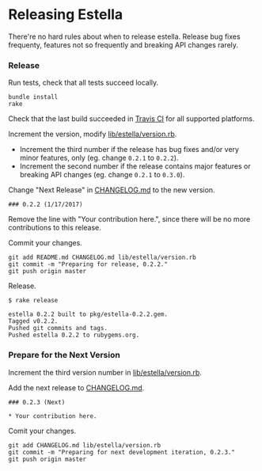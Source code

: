 # Releasing Estella

There're no hard rules about when to release estella. Release bug fixes frequenty, features not so frequently and breaking API changes rarely.

### Release

Run tests, check that all tests succeed locally.

```
bundle install
rake
```

Check that the last build succeeded in [Travis CI](https://travis-ci.org/dblock/estella) for all supported platforms.

Increment the version, modify [lib/estella/version.rb](lib/estella/version.rb).

*  Increment the third number if the release has bug fixes and/or very minor features, only (eg. change `0.2.1` to `0.2.2`).
*  Increment the second number if the release contains major features or breaking API changes (eg. change `0.2.1` to `0.3.0`).

Change "Next Release" in [CHANGELOG.md](CHANGELOG.md) to the new version.

```
### 0.2.2 (1/17/2017)
```

Remove the line with "Your contribution here.", since there will be no more contributions to this release.

Commit your changes.

```
git add README.md CHANGELOG.md lib/estella/version.rb
git commit -m "Preparing for release, 0.2.2."
git push origin master
```

Release.

```
$ rake release

estella 0.2.2 built to pkg/estella-0.2.2.gem.
Tagged v0.2.2.
Pushed git commits and tags.
Pushed estella 0.2.2 to rubygems.org.
```

### Prepare for the Next Version

Increment the third version number in [lib/estella/version.rb](lib/estella/version.rb).

Add the next release to [CHANGELOG.md](CHANGELOG.md).

```
### 0.2.3 (Next)

* Your contribution here.
```

Comit your changes.

```
git add CHANGELOG.md lib/estella/version.rb
git commit -m "Preparing for next development iteration, 0.2.3."
git push origin master
```

